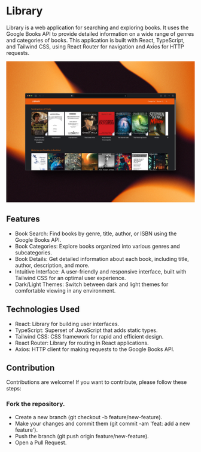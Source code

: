 # Library
Library is a web application for searching and exploring books. It uses the Google Books API to provide detailed information on a wide range of genres and categories of books. This application is built with React, TypeScript, and Tailwind CSS, using React Router for navigation and Axios for HTTP requests.

<a target="_blank" href="https://library-dom.netlify.app/">
  <img src="./client/src/assets/library.png">
</a>

## Features
- Book Search: Find books by genre, title, author, or ISBN using the Google Books API.
- Book Categories: Explore books organized into various genres and subcategories.
- Book Details: Get detailed information about each book, including title, author, description, and more.
- Intuitive Interface: A user-friendly and responsive interface, built with Tailwind CSS for an optimal user experience.
- Dark/Light Themes: Switch between dark and light themes for comfortable viewing in any environment.

## Technologies Used
- React: Library for building user interfaces.
- TypeScript: Superset of JavaScript that adds static types.
- Tailwind CSS: CSS framework for rapid and efficient design.
- React Router: Library for routing in React applications.
- Axios: HTTP client for making requests to the Google Books API.

## Contribution
Contributions are welcome! If you want to contribute, please follow these steps:

### Fork the repository.
- Create a new branch (git checkout -b feature/new-feature).
- Make your changes and commit them (git commit -am 'feat: add a new feature').
- Push the branch (git push origin feature/new-feature).
- Open a Pull Request.
